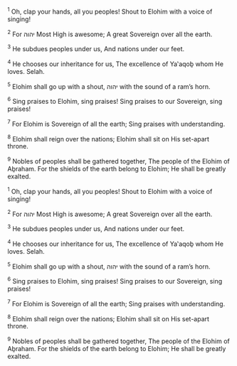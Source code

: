 <sup>1</sup> Oh, clap your hands, all you peoples! Shout to Elohim with a voice of singing!

<sup>2</sup> For יהוה Most High is awesome; A great Sovereign over all the earth.

<sup>3</sup> He subdues peoples under us, And nations under our feet.

<sup>4</sup> He chooses our inheritance for us, The excellence of Ya‛aqoḇ whom He loves. Selah.

<sup>5</sup> Elohim shall go up with a shout, יהוה with the sound of a ram’s horn.

<sup>6</sup> Sing praises to Elohim, sing praises! Sing praises to our Sovereign, sing praises!

<sup>7</sup> For Elohim is Sovereign of all the earth; Sing praises with understanding.

<sup>8</sup> Elohim shall reign over the nations; Elohim shall sit on His set-apart throne.

<sup>9</sup> Nobles of peoples shall be gathered together, The people of the Elohim of Aḇraham. For the shields of the earth belong to Elohim; He shall be greatly exalted.

<sup>1</sup> Oh, clap your hands, all you peoples! Shout to Elohim with a voice of singing!

<sup>2</sup> For יהוה Most High is awesome; A great Sovereign over all the earth.

<sup>3</sup> He subdues peoples under us, And nations under our feet.

<sup>4</sup> He chooses our inheritance for us, The excellence of Ya‛aqoḇ whom He loves. Selah.

<sup>5</sup> Elohim shall go up with a shout, יהוה with the sound of a ram’s horn.

<sup>6</sup> Sing praises to Elohim, sing praises! Sing praises to our Sovereign, sing praises!

<sup>7</sup> For Elohim is Sovereign of all the earth; Sing praises with understanding.

<sup>8</sup> Elohim shall reign over the nations; Elohim shall sit on His set-apart throne.

<sup>9</sup> Nobles of peoples shall be gathered together, The people of the Elohim of Aḇraham. For the shields of the earth belong to Elohim; He shall be greatly exalted.

